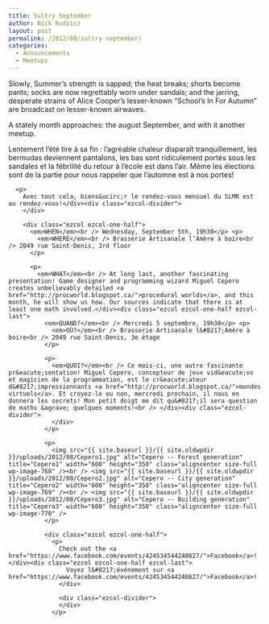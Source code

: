 ```yaml
---
title: Sultry September
author: Nick Rudzicz
layout: post
permalink: /2012/08/sultry-september/
categories:
  - Announcements
  - Meetups
---
```

<div class="ezcol ezcol-one-half">
  <p>
    Slowly, Summer&#8217;s strength is sapped; the heat breaks; shorts become pants; socks are now regrettably worn under sandals; and the jarring, desperate strains of Alice Cooper&#8217;s lesser-known &#8220;School&#8217;s In For Autumn&#8221; are broadcast on lesser-known airwaves.
  </p>
  
  <p>
    A stately month approaches: the august September, and with it another meetup.</div><div class="ezcol ezcol-one-half ezcol-last">
      <p>
        Lentement l&#8217;&eacute;t&eacute; tire &agrave; sa fin : l&#8217;agr&eacute;able chaleur dispara&icirc;t tranquillement, les bermudas deviennent pantalons, les bas sont ridiculement port&eacute;s sous les sandales et la f&eacute;brilit&eacute; du retour &agrave; l&#8217;&eacute;cole est dans l&#8217;air. M&ecirc;me les &eacute;lections sont de la partie pour nous rappeler que l&#8217;automne est &agrave; nos portes!
      </p>
      
      <p>
        Avec tout cela, biens&ucirc;r le rendez-vous mensuel du SLMR est au rendez-vous!</div><div class="ezcol-divider">
        </div>
        
        <div class="ezcol ezcol-one-half">
          <em>WHEN</em><br /> Wednesday, September 5th, 19h30</p> <p>
            <em>WHERE</em><br /> Brasserie Artisanale l’Amère à boire<br /> 2049 rue Saint-Denis, 3rd floor
          </p>
          
          <p>
            <em>WHAT</em><br /> At long last, another fascinating presentation! Game designer and programming wizard Miguel Cepero creates unbelievably detailed <a href="http://procworld.blogspot.ca/">procedural worlds</a>, and this month, he will show us how. Our sources indicate that there is at least one math involved.</div><div class="ezcol ezcol-one-half ezcol-last">
              <em>QUAND?</em><br /> Mercredi 5 septembre, 19h30</p> <p>
                <em>OÙ?</em><br /> Brasserie Artisanale l&#8217;Amère à boire<br /> 2049 rue Saint-Denis, 3e étage
              </p>
              
              <p>
                <em>QUOI?</em><br /> Ce mois-ci, une autre fascinante pr&eacute;sentation! Miguel Cepero, concepteur de jeux vid&eacute;os et magicien de la programmation, est le cr&eacute;ateur d&#8217;impressionnants <a href="http://procworld.blogspot.ca/">mondes virtuels</a>. Et croyez-le ou non, mercredi prochain, il nous en donnera les secrets! Mon petit doigt me dit qu&#8217;il sera question de maths &agrave; quelques moments!<br /> </div><div class="ezcol-divider">
                </div>
              </p>
              
              <p>
                <img src="{{ site.baseurl }}/{{ site.oldwpdir }}/uploads/2012/08/Cepero1.jpg" alt="Cepero -- Forest generation" title="Cepero1" width="600" height="350" class="aligncenter size-full wp-image-768" /><br /> <img src="{{ site.baseurl }}/{{ site.oldwpdir }}/uploads/2012/08/Cepero2.jpg" alt="Cepero -- City generation" title="Cepero2" width="600" height="350" class="aligncenter size-full wp-image-769" /><br /> <img src="{{ site.baseurl }}/{{ site.oldwpdir }}/uploads/2012/08/Cepero3.jpg" alt="Cepero -- Building generation" title="Cepero3" width="600" height="350" class="aligncenter size-full wp-image-770" />
              </p>
              
              <div class="ezcol ezcol-one-half">
                <p>
                  Check out the <a href="https://www.facebook.com/events/424534544248627/">Facebook</a>!</div><div class="ezcol ezcol-one-half ezcol-last">
                    Voyez l&#8217;événement sur <a href="https://www.facebook.com/events/424534544248627/">Facebook</a>!
                  </div>
                  
                  <div class="ezcol-divider">
                  </div>
                </p>